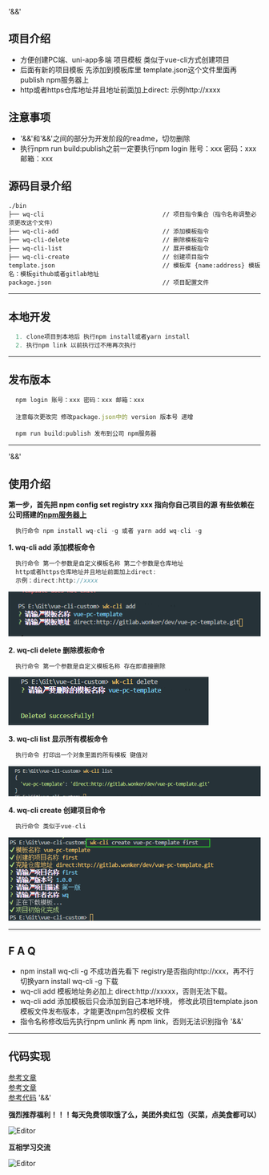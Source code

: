 '&&'
## 项目介绍

* 方便创建PC端、uni-app多端 项目模板 类似于vue-cli方式创建项目
* 后面有新的项目模板 先添加到模板库里 template.json这个文件里面再publish npm服务器上
* http或者https仓库地址并且地址前面加上direct: 示例http://xxxx

## 注意事项

* '&&'和'&&'之间的部分为开发阶段的readme，切勿删除
* 执行npm run build:publish之前一定要执行npm login 账号：xxx 密码：xxx 邮箱：xxx

## 源码目录介绍
```
./bin
├── wq-cli                                 // 项目指令集合（指令名称调整必须更改这个文件）
├── wq-cli-add                             // 添加模板指令 
├── wq-cli-delete                          // 删除模板指令 
├── wq-cli-list                            // 展开模板指令 
├── wq-cli-create                          // 创建项目指令 
template.json                              // 模板库 {name:address} 模板名：模板github或者gitlab地址
package.json                               // 项目配置文件 

``` 
***
## 本地开发

```js
  1. clone项目到本地后 执行npm install或者yarn install
  2. 执行npm link 以前执行过不用再次执行
```

***
## 发布版本
  
```js
  npm login 账号：xxx 密码：xxx 邮箱：xxx

  注意每次更改完 修改package.json中的 version 版本号 递增

  npm run build:publish 发布到公司 npm服务器

```
---
'&&'
## 使用介绍

**第一步，首先把 npm config set registry xxx 指向你自己项目的源**
**有些依赖在公司搭建的[npm服务器上](http://xxx/)**

```js
  执行命令 npm install wq-cli -g 或者 yarn add wq-cli -g
```
  **1. wq-cli add 添加模板命令**
```js
  执行命令 第一个参数是自定义模板名称 第二个参数是仓库地址
  http或者https仓库地址并且地址前面加上direct:
  示例：direct:http://xxxx
```
  ![wq-cli add](https://github.com/wangQiaoBrother/wq-cli/blob/master/statics/add.png?raw=true)

  **2. wq-cli delete 删除模板命令**
```js
  执行命令 第一个参数是自定义模板名称 存在即直接删除
```
![wq-cli delete](https://github.com/wangQiaoBrother/wq-cli/blob/master/statics/delete.png?raw=true)

  **3. wq-cli list 显示所有模板命令**
```js
  执行命令 打印出一个对象里面的所有模板 键值对
```
![wq-cli delete](https://github.com/wangQiaoBrother/wq-cli/blob/master/statics/list.png?raw=true)

  **4. wq-cli create 创建项目命令**
```js
  执行命令 类似于vue-cli
```
![wq-cli create](https://github.com/wangQiaoBrother/wq-cli/blob/master/statics/create.png?raw=true)

***
## F A Q

* npm install wq-cli -g 不成功首先看下 registry是否指向http://xxx，再不行切换yarn install wq-cli -g 下载
* wq-cli add 模板地址务必加上 direct:http://xxxxx，否则无法下载。
* wq-cli add 添加模板后只会添加到自己本地环境， 修改此项目template.json模板文件发布版本，才能更改npm包的模板
文件
* 指令名称修改后先执行npm unlink 再 npm link，否则无法识别指令
'&&'
***
## 代码实现

[参考文章](https://juejin.cn/post/6844903807919325192)  
[参考文章](https://juejin.cn/post/6844903823455027207)  
[参考代码](https://github.com/oniya24/simple-craete-react-cli/tree/ce3defaf194d368564fd60a3e5b40c0d289c4216/simple-create-react)
'&&'

**强烈推荐福利！！！每天免费领取饿了么，美团外卖红包（买菜，点美食都可以）**

<div align="left">
  <img src="https://user-images.githubusercontent.com/21699695/123602800-bb26af00-d82b-11eb-91dc-2327281c0941.jpg" alt="Editor" width="200">
</div>

**互相学习交流**

<div align="left">
  <img src="https://user-images.githubusercontent.com/21699695/123603292-4f911180-d82c-11eb-809b-9c9f6232ba04.png" alt="Editor" width="200">
</div>
